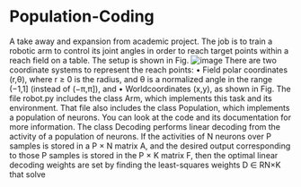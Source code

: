 # Population-Coding
A take away and expansion from academic project. The job is to train a robotic arm to control its joint angles in order to reach target points within a reach field on a table.
The setup is shown in Fig.
![image](https://github.com/user-attachments/assets/5f8ae15e-f8e8-4c4c-96d0-900776336620)
There are two coordinate systems to represent the reach points:
• Field polar coordinates (r,θ), where r ≥ 0 is the radius, and θ is a normalized angle in the range (−1,1] (instead of (−π,π]), and
• Worldcoordinates (x,y), as shown in Fig. The file robot.py includes the class Arm, which implements this task and its environment.
That file also includes the class Population, which implements a population of neurons. You can look at the code and its documentation
for more information.
The class Decoding performs linear decoding from the activity of a population of neurons. If the activities of N neurons over P samples is stored in a P × N matrix A, and the
desired output corresponding to those P samples is stored in the P × K matrix F, then the optimal linear decoding weights are set by finding the least-squares weights D ∈ RN×K
that solve

